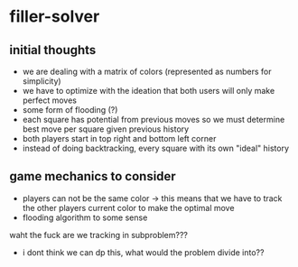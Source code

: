 # filler-solver

## initial thoughts
- we are dealing with a matrix of colors (represented as numbers for simplicity)
- we have to optimize with the ideation that both users will only make perfect moves
- some form of flooding (?)
- each square has potential from previous moves so we must determine best move per square given previous history
- both players start in top right and bottom left corner
- instead of doing backtracking, every square with its own "ideal" history 


## game mechanics to consider
- players can not be the same color -> this means that we have to track the other players current color to make the optimal move
- flooding algorithm to some sense

waht the fuck are we tracking in subproblem???
- i dont think we can dp this, what would the problem divide into??